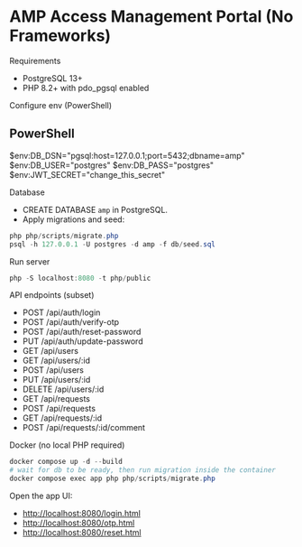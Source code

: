 # AMP Access Management Portal (No Frameworks)

Requirements

- PostgreSQL 13+
- PHP 8.2+ with pdo_pgsql enabled

Configure env (PowerShell)

## PowerShell

$env:DB_DSN="pgsql:host=127.0.0.1;port=5432;dbname=amp"
$env:DB_USER="postgres"
$env:DB_PASS="postgres"
$env:JWT_SECRET="change_this_secret"

Database

- CREATE DATABASE `amp` in PostgreSQL.
- Apply migrations and seed:

```powershell
php php/scripts/migrate.php
psql -h 127.0.0.1 -U postgres -d amp -f db/seed.sql
```

Run server

```powershell
php -S localhost:8080 -t php/public
```

API endpoints (subset)

- POST /api/auth/login
- POST /api/auth/verify-otp
- POST /api/auth/reset-password
- PUT  /api/auth/update-password
- GET  /api/users
- GET  /api/users/:id
- POST /api/users
- PUT  /api/users/:id
- DELETE /api/users/:id
- GET  /api/requests
- POST /api/requests
- GET  /api/requests/:id
- POST /api/requests/:id/comment

Docker (no local PHP required)

```powershell
docker compose up -d --build
# wait for db to be ready, then run migration inside the container
docker compose exec app php php/scripts/migrate.php
```

Open the app UI:

- <http://localhost:8080/login.html>
- <http://localhost:8080/otp.html>
- <http://localhost:8080/reset.html>
